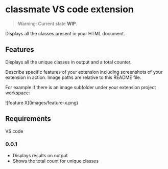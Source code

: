 # classmate VS code extension

> Warning: Current state **WIP**.

Displays all the classes present in your HTML document.

## Features

Displays all the unique classes in output and a total counter.

Describe specific features of your extension including screenshots of your extension in action. Image paths are relative to this README file.

For example if there is an image subfolder under your extension project workspace:

\!\[feature X\]\(images/feature-x.png\)


## Requirements

VS code

### 0.0.1

- Displays results on output
- Shows the total count for unique classes